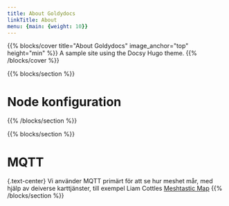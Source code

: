 ```yaml
---
title: About Goldydocs
linkTitle: About
menu: {main: {weight: 10}}
---
```


{{% blocks/cover title="About Goldydocs" image_anchor="top" height="min" %}}
A sample site using the Docsy Hugo theme.
{{% /blocks/cover %}}

{{% blocks/section %}}

# Node konfiguration


{{% /blocks/section %}}

{{% blocks/section %}}

# MQTT
{.text-center}
Vi använder MQTT primärt för att se hur meshet mår, med hjälp av deiverse karttjänster, till exempel Liam Cottles [Meshtastic Map](https://meshtastic.liamcottle.net/?lat=59.34338409949693&lng=378.0628967285156&zoom=10#)
{{% /blocks/section %}}
